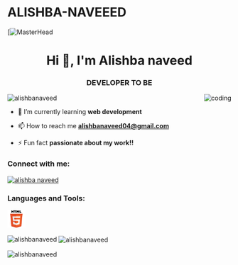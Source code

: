 # ALISHBA-NAVEEED
[![MasterHead](https://www.shutterstock.com/image-vector/web-development-coding-programming-futuristic-260nw-2168114557.jpg)
<h1 align="center">Hi 👋, I'm Alishba naveed</h1>
<h3 align="center">DEVELOPER TO BE</h3>
<img align="right" alt="coding"widhth="400" src="https://media1.tenor.com/m/2nKSTDDekOgAAAAC/coding-kira.gif">

<p align="left"> <img src="https://komarev.com/ghpvc/?username=alishbanaveed&label=Profile%20views&color=0e75b6&style=flat" alt="alishbanaveed" /> </p>

- 🌱 I’m currently learning **web development**

- 📫 How to reach me **alishbanaveed04@gmail.com**

- ⚡ Fun fact **passionate about my work!!**

<h3 align="left">Connect with me:</h3>
<p align="left">
<a href="https://linkedin.com/in/alishba naveed" target="blank"><img align="center" src="https://raw.githubusercontent.com/rahuldkjain/github-profile-readme-generator/master/src/images/icons/Social/linked-in-alt.svg" alt="alishba naveed" height="30" width="40" /></a>
</p>

<h3 align="left">Languages and Tools:</h3>
<p align="left"> <a href="https://www.w3.org/html/" target="_blank" rel="noreferrer"> <img src="https://raw.githubusercontent.com/devicons/devicon/master/icons/html5/html5-original-wordmark.svg" alt="html5" width="40" height="40"/> </a> </p>

<p><img align="left" src="https://github-readme-stats.vercel.app/api/top-langs?username=alishbanaveed&show_icons=true&locale=en&layout=compact" alt="alishbanaveed" /></p>

<p>&nbsp;<img align="center" src="https://github-readme-stats.vercel.app/api?username=alishbanaveed&show_icons=true&locale=en" alt="alishbanaveed" /></p>

<p><img align="center" src="https://github-readme-streak-stats.herokuapp.com/?user=alishbanaveed&" alt="alishbanaveed" /></p>
